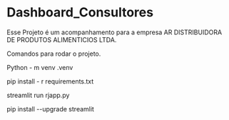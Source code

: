 # Dashboard_Consultores

Esse Projeto é um acompanhamento para a empresa AR DISTRIBUIDORA DE PRODUTOS ALIMENTICIOS LTDA.

Comandos para rodar o projeto. 

Python - m venv .venv

pip install - r requirements.txt

streamlit run rjapp.py

pip install --upgrade streamlit



